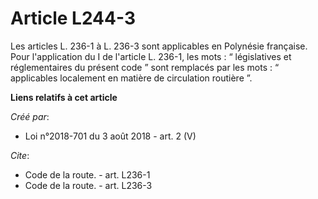 # Article L244-3

Les articles L. 236-1 à L. 236-3 sont applicables en Polynésie française. Pour l'application du I de l'article L. 236-1, les
mots : “ législatives et réglementaires du présent code ” sont remplacés par les mots : “ applicables localement en matière
de circulation routière ”.

**Liens relatifs à cet article**

_Créé par_:

  - Loi n°2018-701 du 3 août 2018 - art. 2 (V)

_Cite_:

  - Code de la route. - art. L236-1
  - Code de la route. - art. L236-3
